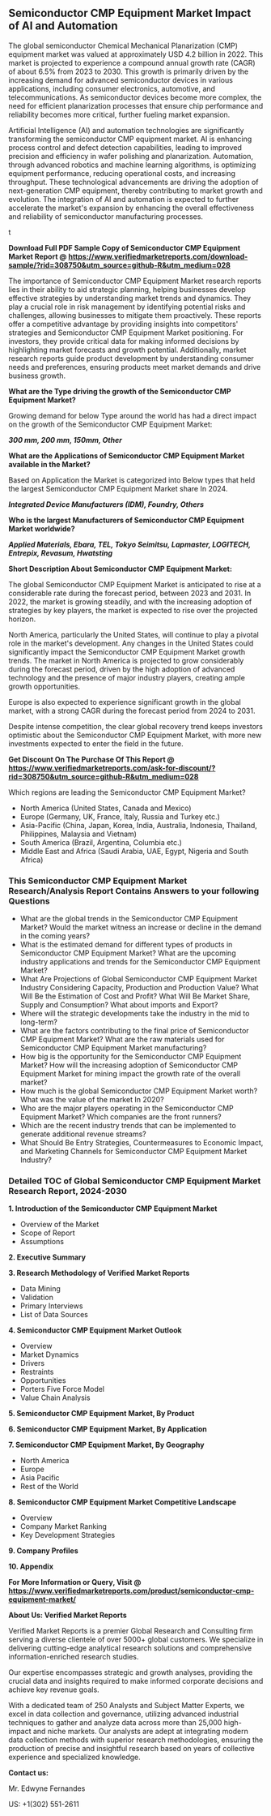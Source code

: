 <h2>Semiconductor CMP Equipment Market Impact of AI and Automation</h2><p>The global semiconductor Chemical Mechanical Planarization (CMP) equipment market was valued at approximately USD 4.2 billion in 2022. This market is projected to experience a compound annual growth rate (CAGR) of about 6.5% from 2023 to 2030. This growth is primarily driven by the increasing demand for advanced semiconductor devices in various applications, including consumer electronics, automotive, and telecommunications. As semiconductor devices become more complex, the need for efficient planarization processes that ensure chip performance and reliability becomes more critical, further fueling market expansion.</p><p>Artificial Intelligence (AI) and automation technologies are significantly transforming the semiconductor CMP equipment market. AI is enhancing process control and defect detection capabilities, leading to improved precision and efficiency in wafer polishing and planarization. Automation, through advanced robotics and machine learning algorithms, is optimizing equipment performance, reducing operational costs, and increasing throughput. These technological advancements are driving the adoption of next-generation CMP equipment, thereby contributing to market growth and evolution. The integration of AI and automation is expected to further accelerate the market's expansion by enhancing the overall effectiveness and reliability of semiconductor manufacturing processes.</p>t</p><p id="" class=""><strong>Download Full PDF Sample Copy of Semiconductor CMP Equipment Market Report @ <a href="https://www.verifiedmarketreports.com/download-sample/?rid=308750&utm_source=github-R&utm_medium=028" target="_blank">https://www.verifiedmarketreports.com/download-sample/?rid=308750&utm_source=github-R&utm_medium=028</a></strong></p><p>The importance of&nbsp;Semiconductor CMP Equipment Market research reports lies in their ability to aid strategic planning, helping businesses develop effective strategies by understanding market trends and dynamics. They play a crucial role in risk management by identifying potential risks and challenges, allowing businesses to mitigate them proactively. These reports offer a competitive advantage by providing insights into competitors' strategies and Semiconductor CMP Equipment Market positioning. For investors, they provide critical data for making informed decisions by highlighting market forecasts and growth potential. Additionally, market research reports guide product development by understanding consumer needs and preferences, ensuring products meet market demands and drive business growth.</p><p><strong>What are the&nbsp;Type driving the growth of the Semiconductor CMP Equipment Market?</strong></p><p id="" class="">Growing demand for below Type around the world has had a direct impact on the growth of the Semiconductor CMP Equipment Market:</p><em><strong>300 mm, 200 mm, 150mm, Other</strong></em></p><strong>What are the&nbsp;Applications&nbsp;of Semiconductor CMP Equipment Market available in the Market?</strong></p><p id="" class="">Based on Application the Market is categorized into Below types that held the largest Semiconductor CMP Equipment Market share In 2024.</p><em><strong>Integrated Device Manufacturers (IDM), Foundry, Others</strong></em></p><strong>Who is the largest Manufacturers of Semiconductor CMP Equipment Market worldwide?</strong></p><p><em><strong>Applied Materials, Ebara, TEL, Tokyo Seimitsu, Lapmaster, LOGITECH, Entrepix, Revasum, Hwatsting</strong></em></p><p id="" class=""><strong>Short Description About Semiconductor CMP Equipment Market:</strong></p><p>The global Semiconductor CMP Equipment Market is anticipated to rise at a considerable rate during the forecast period, between 2023 and 2031. In 2022, the market is growing steadily, and with the increasing adoption of strategies by key players, the market is expected to rise over the projected horizon.</p><p>North America, particularly the United States, will continue to play a pivotal role in the market's development. Any changes in the United States could significantly impact the Semiconductor CMP Equipment Market growth trends. The market in North America is projected to grow considerably during the forecast period, driven by the high adoption of advanced technology and the presence of major industry players, creating ample growth opportunities.</p><p>Europe is also expected to experience significant growth in the global market, with a strong CAGR during the forecast period from 2024 to 2031.</p><p>Despite intense competition, the clear global recovery trend keeps investors optimistic about the Semiconductor CMP Equipment Market, with more new investments expected to enter the field in the future.</p><p id="" class=""><strong>Get Discount On The Purchase Of This Report @ <a href="https://www.verifiedmarketreports.com/ask-for-discount/?rid=308750&utm_source=github-R&utm_medium=028" target="_blank">https://www.verifiedmarketreports.com/ask-for-discount/?rid=308750&utm_source=github-R&utm_medium=028</a></strong></p>Which regions are leading the Semiconductor CMP Equipment Market?</p><ul><li>North America (United States, Canada and Mexico)</li><li>Europe (Germany, UK, France, Italy, Russia and Turkey etc.)</li><li>Asia-Pacific (China, Japan, Korea, India, Australia, Indonesia, Thailand, Philippines, Malaysia and Vietnam)</li><li>South America (Brazil, Argentina, Columbia etc.)</li><li>Middle East and Africa (Saudi Arabia, UAE, Egypt, Nigeria and South Africa)</li></ul><h3 id="" class="">This Semiconductor CMP Equipment Market Research/Analysis Report Contains Answers to your following Questions</h3><ul><li>What are the global trends in the Semiconductor CMP Equipment Market? Would the market witness an increase or decline in the demand in the coming years?</li><li>What is the estimated demand for different types of products in Semiconductor CMP Equipment Market? What are the upcoming industry applications and trends for the Semiconductor CMP Equipment Market?</li><li>What Are Projections of Global Semiconductor CMP Equipment Market Industry Considering Capacity, Production and Production Value? What Will Be the Estimation of Cost and Profit? What Will Be Market Share, Supply and Consumption? What about imports and Export?</li><li>Where will the strategic developments take the industry in the mid to long-term?</li><li>What are the factors contributing to the final price of Semiconductor CMP Equipment Market? What are the raw materials used for Semiconductor CMP Equipment Market manufacturing?</li><li>How big is the opportunity for the Semiconductor CMP Equipment Market? How will the increasing adoption of Semiconductor CMP Equipment Market for mining impact the growth rate of the overall market?</li><li>How much is the global Semiconductor CMP Equipment Market worth? What was the value of the market In 2020?</li><li>Who are the major players operating in the Semiconductor CMP Equipment Market? Which companies are the front runners?</li><li>Which are the recent industry trends that can be implemented to generate additional revenue streams?</li><li>What Should Be Entry Strategies, Countermeasures to Economic Impact, and Marketing Channels for Semiconductor CMP Equipment Market Industry?</li></ul><h3 id="" class="">Detailed TOC of Global Semiconductor CMP Equipment Market Research Report, 2024-2030</h3><p id="" class=""><strong>1. Introduction of the Semiconductor CMP Equipment Market</strong></p><ul><li>Overview of the Market</li><li>Scope of Report</li><li>Assumptions</li></ul><p id="" class=""><strong>2. Executive Summary</strong></p><p id="" class=""><strong>3. Research Methodology of Verified Market Reports</strong></p><ul><li>Data Mining</li><li>Validation</li><li>Primary Interviews</li><li>List of Data Sources</li></ul><p id="" class=""><strong>4. Semiconductor CMP Equipment Market Outlook</strong></p><ul><li>Overview</li><li>Market Dynamics</li><li>Drivers</li><li>Restraints</li><li>Opportunities</li><li>Porters Five Force Model</li><li>Value Chain Analysis</li></ul><p id="" class=""><strong>5. Semiconductor CMP Equipment Market, By Product</strong></p><p id="" class=""><strong>6. Semiconductor CMP Equipment Market, By Application</strong></p><p id="" class=""><strong>7. Semiconductor CMP Equipment Market, By Geography</strong></p><ul><li>North America</li><li>Europe</li><li>Asia Pacific</li><li>Rest of the World</li></ul><p id="" class=""><strong>8. Semiconductor CMP Equipment Market Competitive Landscape</strong></p><ul><li>Overview</li><li>Company Market Ranking</li><li>Key Development Strategies</li></ul><p id="" class=""><strong>9. Company Profiles</strong></p><p id="" class=""><strong>10. Appendix</strong></p><p id="" class=""><strong>For More Information or Query, Visit @ <a href="https://www.verifiedmarketreports.com/product/semiconductor-cmp-equipment-market/" target="_blank">https://www.verifiedmarketreports.com/product/semiconductor-cmp-equipment-market/</a></strong></p><p id="" class=""><strong>About Us: Verified Market Reports</strong></p><p id="" class="">Verified Market Reports is a premier Global Research and Consulting firm serving a diverse clientele of over 5000+ global customers. We specialize in delivering cutting-edge analytical research solutions and comprehensive information-enriched research studies.</p><p id="" class="">Our expertise encompasses strategic and growth analyses, providing the crucial data and insights required to make informed corporate decisions and achieve key revenue goals.</p><p id="" class="">With a dedicated team of 250 Analysts and Subject Matter Experts, we excel in data collection and governance, utilizing advanced industrial techniques to gather and analyze data across more than 25,000 high-impact and niche markets. Our analysts are adept at integrating modern data collection methods with superior research methodologies, ensuring the production of precise and insightful research based on years of collective experience and specialized knowledge.</p><p id="" class=""><strong>Contact us:</strong></p><p id="" class="">Mr. Edwyne Fernandes</p><p id="" class="">US: +1(302) 551-2611</p>